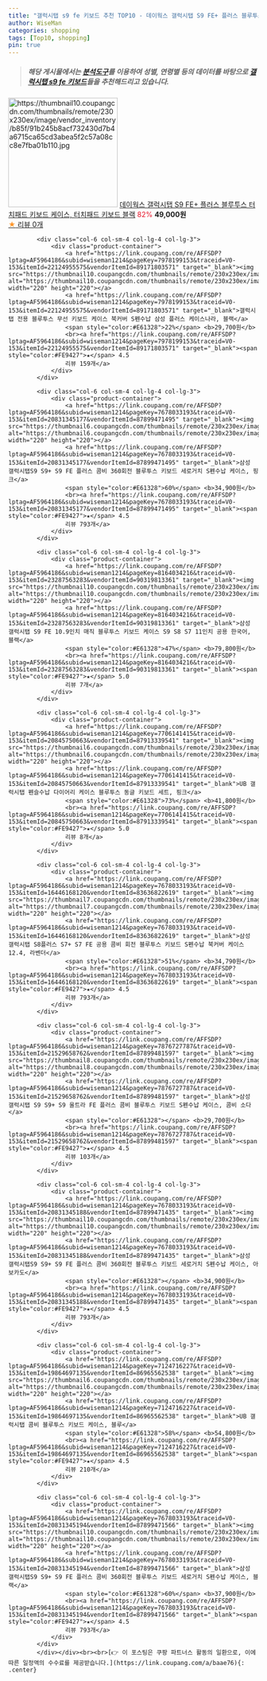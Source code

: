 ```yaml
---
title: "갤럭시탭 s9 fe 키보드 추천 TOP10 - 데이웍스 갤럭시탭 S9 FE+ 플러스 블루투스 터치패드 키보드 케이스, 터치패드 키보드 블랙"
author: WiseMan
categories: shopping
tags: [Top10, shopping]
pin: true
---
```


> ##### 해당 게시물에서는 [**분석도구**](https://itemscout.io/)를 이용하여 **성별**, **연령별** 등의 데이터를 바탕으로 [**갤럭시탭 s9 fe 키보드**](https://link.coupang.com/a/baae76)들을 추천해드리고 있습니다.
<div class="container"><div class="row">
            <div class="col-6 col-sm-4 col-lg-4 col-lg-3">
                <div class="product-container">
                    <a href="https://link.coupang.com/re/AFFSDP?lptag=AF5964186&subid=wiseman1214&pageKey=8295961616&traceid=V0-153&itemId=23927943153&vendorItemId=90950090899" target="_blank"><img src="https://thumbnail10.coupangcdn.com/thumbnails/remote/230x230ex/image/vendor_inventory/b85f/91b245b8acf732430d7b4a6715ca65cd3abea5f2c57a08cc8e7fba01b110.jpg" alt="https://thumbnail10.coupangcdn.com/thumbnails/remote/230x230ex/image/vendor_inventory/b85f/91b245b8acf732430d7b4a6715ca65cd3abea5f2c57a08cc8e7fba01b110.jpg" width="220" height="220"></a>
                    <a href="https://link.coupang.com/re/AFFSDP?lptag=AF5964186&subid=wiseman1214&pageKey=8295961616&traceid=V0-153&itemId=23927943153&vendorItemId=90950090899" target="_blank">데이웍스 갤럭시탭 S9 FE+ 플러스 블루투스 터치패드 키보드 케이스, 터치패드 키보드 블랙</a>
                    <span style="color:#E61328">82%</span> <b>49,000원</b>
                    <br><a href="https://link.coupang.com/re/AFFSDP?lptag=AF5964186&subid=wiseman1214&pageKey=8295961616&traceid=V0-153&itemId=23927943153&vendorItemId=90950090899" target="_blank"><span style="color:#FE9427">★</span> 
                    리뷰 0개</a>
                </div>
            </div>
            
            <div class="col-6 col-sm-4 col-lg-4 col-lg-3">
                <div class="product-container">
                    <a href="https://link.coupang.com/re/AFFSDP?lptag=AF5964186&subid=wiseman1214&pageKey=7978199153&traceid=V0-153&itemId=22124955575&vendorItemId=89171803571" target="_blank"><img src="https://thumbnail10.coupangcdn.com/thumbnails/remote/230x230ex/image/vendor_inventory/8ea9/0dd96263d1449b8d6e32efcc440f9b31145e7f662a3e6148f6adff6da01c.jpg" alt="https://thumbnail10.coupangcdn.com/thumbnails/remote/230x230ex/image/vendor_inventory/8ea9/0dd96263d1449b8d6e32efcc440f9b31145e7f662a3e6148f6adff6da01c.jpg" width="220" height="220"></a>
                    <a href="https://link.coupang.com/re/AFFSDP?lptag=AF5964186&subid=wiseman1214&pageKey=7978199153&traceid=V0-153&itemId=22124955575&vendorItemId=89171803571" target="_blank">갤럭시탭 전용 블루투스 무선 키보드 케이스 북커버 S펜수납 삼성 플러스 케이스나라, 블랙</a>
                    <span style="color:#E61328">22%</span> <b>29,700원</b>
                    <br><a href="https://link.coupang.com/re/AFFSDP?lptag=AF5964186&subid=wiseman1214&pageKey=7978199153&traceid=V0-153&itemId=22124955575&vendorItemId=89171803571" target="_blank"><span style="color:#FE9427">★</span> 4.5
                    리뷰 159개</a>
                </div>
            </div>
            
            <div class="col-6 col-sm-4 col-lg-4 col-lg-3">
                <div class="product-container">
                    <a href="https://link.coupang.com/re/AFFSDP?lptag=AF5964186&subid=wiseman1214&pageKey=7678033193&traceid=V0-153&itemId=20831345177&vendorItemId=87899471495" target="_blank"><img src="https://thumbnail6.coupangcdn.com/thumbnails/remote/230x230ex/image/vendor_inventory/2839/3828e7406cacb339d7a46c453cbc64be41019a4afcac64d3079bbf438bd2.jpg" alt="https://thumbnail6.coupangcdn.com/thumbnails/remote/230x230ex/image/vendor_inventory/2839/3828e7406cacb339d7a46c453cbc64be41019a4afcac64d3079bbf438bd2.jpg" width="220" height="220"></a>
                    <a href="https://link.coupang.com/re/AFFSDP?lptag=AF5964186&subid=wiseman1214&pageKey=7678033193&traceid=V0-153&itemId=20831345177&vendorItemId=87899471495" target="_blank">삼성 갤럭시탭S9 S9+ S9 FE 플러스 콤비 360회전 블루투스 키보드 세로거치 S펜수납 케이스, 핑크</a>
                    <span style="color:#E61328">60%</span> <b>34,900원</b>
                    <br><a href="https://link.coupang.com/re/AFFSDP?lptag=AF5964186&subid=wiseman1214&pageKey=7678033193&traceid=V0-153&itemId=20831345177&vendorItemId=87899471495" target="_blank"><span style="color:#FE9427">★</span> 4.5
                    리뷰 793개</a>
                </div>
            </div>
            
            <div class="col-6 col-sm-4 col-lg-4 col-lg-3">
                <div class="product-container">
                    <a href="https://link.coupang.com/re/AFFSDP?lptag=AF5964186&subid=wiseman1214&pageKey=8164034216&traceid=V0-153&itemId=23287563283&vendorItemId=90319813361" target="_blank"><img src="https://thumbnail10.coupangcdn.com/thumbnails/remote/230x230ex/image/vendor_inventory/f860/4a476a3e2d46d656a45e29011f1e1525e3fadeefd850825028ba6a2ed921.png" alt="https://thumbnail10.coupangcdn.com/thumbnails/remote/230x230ex/image/vendor_inventory/f860/4a476a3e2d46d656a45e29011f1e1525e3fadeefd850825028ba6a2ed921.png" width="220" height="220"></a>
                    <a href="https://link.coupang.com/re/AFFSDP?lptag=AF5964186&subid=wiseman1214&pageKey=8164034216&traceid=V0-153&itemId=23287563283&vendorItemId=90319813361" target="_blank">삼성 갤럭시탭 S9 FE 10.9인치 매직 블루투스 키보드 케이스 S9 S8 S7 11인치 공용 한국어, 블랙</a>
                    <span style="color:#E61328">47%</span> <b>79,800원</b>
                    <br><a href="https://link.coupang.com/re/AFFSDP?lptag=AF5964186&subid=wiseman1214&pageKey=8164034216&traceid=V0-153&itemId=23287563283&vendorItemId=90319813361" target="_blank"><span style="color:#FE9427">★</span> 5.0
                    리뷰 7개</a>
                </div>
            </div>
            
            <div class="col-6 col-sm-4 col-lg-4 col-lg-3">
                <div class="product-container">
                    <a href="https://link.coupang.com/re/AFFSDP?lptag=AF5964186&subid=wiseman1214&pageKey=7706141415&traceid=V0-153&itemId=20845750663&vendorItemId=87913339541" target="_blank"><img src="https://thumbnail6.coupangcdn.com/thumbnails/remote/230x230ex/image/vendor_inventory/8b8b/c14cf65c687b345afdc813fafa103873c4ac6e7081796bb3f949572d63fe.jpg" alt="https://thumbnail6.coupangcdn.com/thumbnails/remote/230x230ex/image/vendor_inventory/8b8b/c14cf65c687b345afdc813fafa103873c4ac6e7081796bb3f949572d63fe.jpg" width="220" height="220"></a>
                    <a href="https://link.coupang.com/re/AFFSDP?lptag=AF5964186&subid=wiseman1214&pageKey=7706141415&traceid=V0-153&itemId=20845750663&vendorItemId=87913339541" target="_blank">UB 갤럭시탭 펜슬수납 다이어리 케이스 블루투스 동글 키보드 세트, 핑크</a>
                    <span style="color:#E61328">73%</span> <b>41,800원</b>
                    <br><a href="https://link.coupang.com/re/AFFSDP?lptag=AF5964186&subid=wiseman1214&pageKey=7706141415&traceid=V0-153&itemId=20845750663&vendorItemId=87913339541" target="_blank"><span style="color:#FE9427">★</span> 5.0
                    리뷰 8개</a>
                </div>
            </div>
            
            <div class="col-6 col-sm-4 col-lg-4 col-lg-3">
                <div class="product-container">
                    <a href="https://link.coupang.com/re/AFFSDP?lptag=AF5964186&subid=wiseman1214&pageKey=7678033193&traceid=V0-153&itemId=16446168120&vendorItemId=83636822619" target="_blank"><img src="https://thumbnail7.coupangcdn.com/thumbnails/remote/230x230ex/image/vendor_inventory/0cea/fb90cd84c43c9474678e631099c66ee537561a83f63109afad03220638f6.jpg" alt="https://thumbnail7.coupangcdn.com/thumbnails/remote/230x230ex/image/vendor_inventory/0cea/fb90cd84c43c9474678e631099c66ee537561a83f63109afad03220638f6.jpg" width="220" height="220"></a>
                    <a href="https://link.coupang.com/re/AFFSDP?lptag=AF5964186&subid=wiseman1214&pageKey=7678033193&traceid=V0-153&itemId=16446168120&vendorItemId=83636822619" target="_blank">삼성 갤럭시탭 S8플러스 S7+ S7 FE 공용 콤비 회전 블루투스 키보드 S펜수납 북커버 케이스 12.4, 라벤더</a>
                    <span style="color:#E61328">51%</span> <b>34,790원</b>
                    <br><a href="https://link.coupang.com/re/AFFSDP?lptag=AF5964186&subid=wiseman1214&pageKey=7678033193&traceid=V0-153&itemId=16446168120&vendorItemId=83636822619" target="_blank"><span style="color:#FE9427">★</span> 4.5
                    리뷰 793개</a>
                </div>
            </div>
            
            <div class="col-6 col-sm-4 col-lg-4 col-lg-3">
                <div class="product-container">
                    <a href="https://link.coupang.com/re/AFFSDP?lptag=AF5964186&subid=wiseman1214&pageKey=7876727787&traceid=V0-153&itemId=21529658762&vendorItemId=87899481597" target="_blank"><img src="https://thumbnail8.coupangcdn.com/thumbnails/remote/230x230ex/image/vendor_inventory/34e4/20ef5224a9a197aaeec00cf185326c5935cac79db735589d3aba511a8a23.jpg" alt="https://thumbnail8.coupangcdn.com/thumbnails/remote/230x230ex/image/vendor_inventory/34e4/20ef5224a9a197aaeec00cf185326c5935cac79db735589d3aba511a8a23.jpg" width="220" height="220"></a>
                    <a href="https://link.coupang.com/re/AFFSDP?lptag=AF5964186&subid=wiseman1214&pageKey=7876727787&traceid=V0-153&itemId=21529658762&vendorItemId=87899481597" target="_blank">삼성 갤럭시탭 S9 S9+ S9 울트라 FE 플러스 콤비 블루투스 키보드 S펜수납 케이스, 콤비 소다</a>
                    <span style="color:#E61328"></span> <b>29,700원</b>
                    <br><a href="https://link.coupang.com/re/AFFSDP?lptag=AF5964186&subid=wiseman1214&pageKey=7876727787&traceid=V0-153&itemId=21529658762&vendorItemId=87899481597" target="_blank"><span style="color:#FE9427">★</span> 4.5
                    리뷰 103개</a>
                </div>
            </div>
            
            <div class="col-6 col-sm-4 col-lg-4 col-lg-3">
                <div class="product-container">
                    <a href="https://link.coupang.com/re/AFFSDP?lptag=AF5964186&subid=wiseman1214&pageKey=7678033193&traceid=V0-153&itemId=20831345188&vendorItemId=87899471435" target="_blank"><img src="https://thumbnail10.coupangcdn.com/thumbnails/remote/230x230ex/image/vendor_inventory/3e38/c78468508597acf95a2b3bbc1372f073aa1c7516e68198c507413454305b.jpg" alt="https://thumbnail10.coupangcdn.com/thumbnails/remote/230x230ex/image/vendor_inventory/3e38/c78468508597acf95a2b3bbc1372f073aa1c7516e68198c507413454305b.jpg" width="220" height="220"></a>
                    <a href="https://link.coupang.com/re/AFFSDP?lptag=AF5964186&subid=wiseman1214&pageKey=7678033193&traceid=V0-153&itemId=20831345188&vendorItemId=87899471435" target="_blank">삼성 갤럭시탭S9 S9+ S9 FE 플러스 콤비 360회전 블루투스 키보드 세로거치 S펜수납 케이스, 아보카도</a>
                    <span style="color:#E61328"></span> <b>34,900원</b>
                    <br><a href="https://link.coupang.com/re/AFFSDP?lptag=AF5964186&subid=wiseman1214&pageKey=7678033193&traceid=V0-153&itemId=20831345188&vendorItemId=87899471435" target="_blank"><span style="color:#FE9427">★</span> 4.5
                    리뷰 793개</a>
                </div>
            </div>
            
            <div class="col-6 col-sm-4 col-lg-4 col-lg-3">
                <div class="product-container">
                    <a href="https://link.coupang.com/re/AFFSDP?lptag=AF5964186&subid=wiseman1214&pageKey=7124716227&traceid=V0-153&itemId=19864697135&vendorItemId=86965562538" target="_blank"><img src="https://thumbnail6.coupangcdn.com/thumbnails/remote/230x230ex/image/vendor_inventory/bd29/94da8be5c50830c7e902f1e211f44fe8d7a8a5702fd92de31f03d03262a8.jpg" alt="https://thumbnail6.coupangcdn.com/thumbnails/remote/230x230ex/image/vendor_inventory/bd29/94da8be5c50830c7e902f1e211f44fe8d7a8a5702fd92de31f03d03262a8.jpg" width="220" height="220"></a>
                    <a href="https://link.coupang.com/re/AFFSDP?lptag=AF5964186&subid=wiseman1214&pageKey=7124716227&traceid=V0-153&itemId=19864697135&vendorItemId=86965562538" target="_blank">UB 갤럭시탭 콤비 블루투스 키보드 케이스, 블루</a>
                    <span style="color:#E61328">58%</span> <b>54,800원</b>
                    <br><a href="https://link.coupang.com/re/AFFSDP?lptag=AF5964186&subid=wiseman1214&pageKey=7124716227&traceid=V0-153&itemId=19864697135&vendorItemId=86965562538" target="_blank"><span style="color:#FE9427">★</span> 4.5
                    리뷰 210개</a>
                </div>
            </div>
            
            <div class="col-6 col-sm-4 col-lg-4 col-lg-3">
                <div class="product-container">
                    <a href="https://link.coupang.com/re/AFFSDP?lptag=AF5964186&subid=wiseman1214&pageKey=7678033193&traceid=V0-153&itemId=20831345194&vendorItemId=87899471566" target="_blank"><img src="https://thumbnail10.coupangcdn.com/thumbnails/remote/230x230ex/image/vendor_inventory/810f/b9aae9a036bce28fa111887464f28b590437a1210c716c8619c04b50145b.jpg" alt="https://thumbnail10.coupangcdn.com/thumbnails/remote/230x230ex/image/vendor_inventory/810f/b9aae9a036bce28fa111887464f28b590437a1210c716c8619c04b50145b.jpg" width="220" height="220"></a>
                    <a href="https://link.coupang.com/re/AFFSDP?lptag=AF5964186&subid=wiseman1214&pageKey=7678033193&traceid=V0-153&itemId=20831345194&vendorItemId=87899471566" target="_blank">삼성 갤럭시탭S9 S9+ S9 FE 플러스 콤비 360회전 블루투스 키보드 세로거치 S펜수납 케이스, 블랙</a>
                    <span style="color:#E61328">60%</span> <b>37,900원</b>
                    <br><a href="https://link.coupang.com/re/AFFSDP?lptag=AF5964186&subid=wiseman1214&pageKey=7678033193&traceid=V0-153&itemId=20831345194&vendorItemId=87899471566" target="_blank"><span style="color:#FE9427">★</span> 4.5
                    리뷰 793개</a>
                </div>
            </div>
            </div></div><br><br>[👉 이 포스팅은 쿠팡 파트너스 활동의 일환으로, 이에 따른 일정액의 수수료를 제공받습니다.](https://link.coupang.com/a/baae76){: .center}